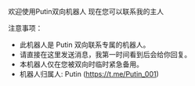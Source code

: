 欢迎使用Putin双向机器人 现在您可以联系我的主人

注意事项：

- 此机器人是 Putin 双向联系专属的机器人。
- 请直接在这里发送消息，我第一时间看到后会给你回复。
- 本机器人仅在您被双向时临时紧急备用。
- 机器人归属人: Putin  (https://t.me/Putin_001)
